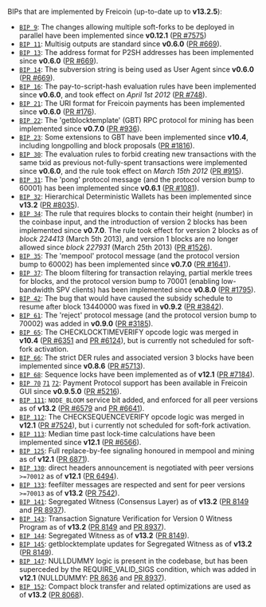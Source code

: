 BIPs that are implemented by Freicoin (up-to-date up to **v13.2.5**):

* [`BIP 9`](https://github.com/freicoin/bips/blob/master/bip-0009.mediawiki): The changes allowing multiple soft-forks to be deployed in parallel have been implemented since **v0.12.1**  ([PR #7575](https://github.com/freicoin/freicoin/pull/7575))
* [`BIP 11`](https://github.com/freicoin/bips/blob/master/bip-0011.mediawiki): Multisig outputs are standard since **v0.6.0** ([PR #669](https://github.com/freicoin/freicoin/pull/669)).
* [`BIP 13`](https://github.com/freicoin/bips/blob/master/bip-0013.mediawiki): The address format for P2SH addresses has been implemented since **v0.6.0** ([PR #669](https://github.com/freicoin/freicoin/pull/669)).
* [`BIP 14`](https://github.com/freicoin/bips/blob/master/bip-0014.mediawiki): The subversion string is being used as User Agent since **v0.6.0** ([PR #669](https://github.com/freicoin/freicoin/pull/669)).
* [`BIP 16`](https://github.com/freicoin/bips/blob/master/bip-0016.mediawiki): The pay-to-script-hash evaluation rules have been implemented since **v0.6.0**, and took effect on *April 1st 2012* ([PR #748](https://github.com/freicoin/freicoin/pull/748)).
* [`BIP 21`](https://github.com/freicoin/bips/blob/master/bip-0021.mediawiki): The URI format for Freicoin payments has been implemented since **v0.6.0** ([PR #176](https://github.com/freicoin/freicoin/pull/176)).
* [`BIP 22`](https://github.com/freicoin/bips/blob/master/bip-0022.mediawiki): The 'getblocktemplate' (GBT) RPC protocol for mining has been implemented since **v0.7.0** ([PR #936](https://github.com/freicoin/freicoin/pull/936)).
* [`BIP 23`](https://github.com/freicoin/bips/blob/master/bip-0023.mediawiki): Some extensions to GBT have been implemented since **v10.4**, including longpolling and block proposals ([PR #1816](https://github.com/freicoin/freicoin/pull/1816)).
* [`BIP 30`](https://github.com/freicoin/bips/blob/master/bip-0030.mediawiki): The evaluation rules to forbid creating new transactions with the same txid as previous not-fully-spent transactions were implemented since **v0.6.0**, and the rule took effect on *March 15th 2012* ([PR #915](https://github.com/freicoin/freicoin/pull/915)).
* [`BIP 31`](https://github.com/freicoin/bips/blob/master/bip-0031.mediawiki): The 'pong' protocol message (and the protocol version bump to 60001) has been implemented since **v0.6.1** ([PR #1081](https://github.com/freicoin/freicoin/pull/1081)).
* [`BIP 32`](https://github.com/freicoin/bips/blob/master/bip-0032.mediawiki): Hierarchical Deterministic Wallets has been implemented since **v13.2** ([PR #8035](https://github.com/freicoin/freicoin/pull/8035)).
* [`BIP 34`](https://github.com/freicoin/bips/blob/master/bip-0034.mediawiki): The rule that requires blocks to contain their height (number) in the coinbase input, and the introduction of version 2 blocks has been implemented since **v0.7.0**. The rule took effect for version 2 blocks as of *block 224413* (March 5th 2013), and version 1 blocks are no longer allowed since *block 227931* (March 25th 2013) ([PR #1526](https://github.com/freicoin/freicoin/pull/1526)).
* [`BIP 35`](https://github.com/freicoin/bips/blob/master/bip-0035.mediawiki): The 'mempool' protocol message (and the protocol version bump to 60002) has been implemented since **v0.7.0** ([PR #1641](https://github.com/freicoin/freicoin/pull/1641)).
* [`BIP 37`](https://github.com/freicoin/bips/blob/master/bip-0037.mediawiki): The bloom filtering for transaction relaying, partial merkle trees for blocks, and the protocol version bump to 70001 (enabling low-bandwidth SPV clients) has been implemented since **v0.8.0** ([PR #1795](https://github.com/freicoin/freicoin/pull/1795)).
* [`BIP 42`](https://github.com/freicoin/bips/blob/master/bip-0042.mediawiki): The bug that would have caused the subsidy schedule to resume after block 13440000 was fixed in **v0.9.2** ([PR #3842](https://github.com/freicoin/freicoin/pull/3842)).
* [`BIP 61`](https://github.com/freicoin/bips/blob/master/bip-0061.mediawiki): The 'reject' protocol message (and the protocol version bump to 70002) was added in **v0.9.0** ([PR #3185](https://github.com/freicoin/freicoin/pull/3185)).
* [`BIP 65`](https://github.com/freicoin/bips/blob/master/bip-0065.mediawiki): The CHECKLOCKTIMEVERIFY opcode logic was merged in **v10.4** ([PR #6351](https://github.com/freicoin/freicoin/pull/6351) and [PR #6124](https://github.com/freicoin/freicoin/pull/6124)), but is currently not scheduled for soft-fork activation.
* [`BIP 66`](https://github.com/freicoin/bips/blob/master/bip-0066.mediawiki): The strict DER rules and associated version 3 blocks have been implemented since **v0.8.6** ([PR #5713](https://github.com/freicoin/freicoin/pull/5713)).
* [`BIP 68`](https://github.com/freicoin/bips/blob/master/bip-0068.mediawiki): Sequence locks have been implemented as of **v12.1** ([PR #7184](https://github.com/freicoin/freicoin/pull/7184)).
* [`BIP 70`](https://github.com/freicoin/bips/blob/master/bip-0070.mediawiki) [`71`](https://github.com/freicoin/bips/blob/master/bip-0071.mediawiki) [`72`](https://github.com/freicoin/bips/blob/master/bip-0072.mediawiki): Payment Protocol support has been available in Freicoin GUI since **v0.9.5.0** ([PR #5216](https://github.com/freicoin/freicoin/pull/5216)).
* [`BIP 111`](https://github.com/freicoin/bips/blob/master/bip-0111.mediawiki): `NODE_BLOOM` service bit added, and enforced for all peer versions as of **v13.2** ([PR #6579](https://github.com/freicoin/freicoin/pull/6579) and [PR #6641](https://github.com/freicoin/freicoin/pull/6641)).
* [`BIP 112`](https://github.com/freicoin/bips/blob/master/bip-0112.mediawiki): The CHECKSEQUENCEVERIFY opcode logic was merged in **v12.1** ([PR #7524](https://github.com/freicoin/freicoin/pull/7524)), but i currently not scheduled for soft-fork activation.
* [`BIP 113`](https://github.com/freicoin/bips/blob/master/bip-0113.mediawiki): Median time past lock-time calculations have been implemented since **v12.1** ([PR #6566](https://github.com/freicoin/freicoin/pull/6566)).
* [`BIP 125`](https://github.com/freicoin/bips/blob/master/bip-0125.mediawiki): Full replace-by-fee signaling honoured in mempool and mining as of **v12.1** ([PR 6871](https://github.com/freicoin/freicoin/pull/6871)).
* [`BIP 130`](https://github.com/freicoin/bips/blob/master/bip-0130.mediawiki): direct headers announcement is negotiated with peer versions `>=70012` as of **v12.1** ([PR 6494](https://github.com/freicoin/freicoin/pull/6494)).
* [`BIP 133`](https://github.com/freicoin/bips/blob/master/bip-0133.mediawiki): feefilter messages are respected and sent for peer versions `>=70013` as of **v13.2** ([PR 7542](https://github.com/freicoin/freicoin/pull/7542)).
* [`BIP 141`](https://github.com/freicoin/bips/blob/master/bip-0141.mediawiki): Segregated Witness (Consensus Layer) as of **v13.2** ([PR 8149](https://github.com/freicoin/freicoin/pull/8149) and [PR 8937](https://github.com/freicoin/freicoin/pull/8937)).
* [`BIP 143`](https://github.com/freicoin/bips/blob/master/bip-0143.mediawiki): Transaction Signature Verification for Version 0 Witness Program as of **v13.2** ([PR 8149](https://github.com/freicoin/freicoin/pull/8149) and [PR 8937](https://github.com/freicoin/freicoin/pull/8937)).
* [`BIP 144`](https://github.com/freicoin/bips/blob/master/bip-0144.mediawiki): Segregated Witness as of **v13.2** ([PR 8149](https://github.com/freicoin/freicoin/pull/8149)).
* [`BIP 145`](https://github.com/freicoin/bips/blob/master/bip-0145.mediawiki): getblocktemplate updates for Segregated Witness as of **v13.2** ([PR 8149](https://github.com/freicoin/freicoin/pull/8149)).
* [`BIP 147`](https://github.com/freicoin/bips/blob/master/bip-0147.mediawiki): NULLDUMMY logic is present in the codebase, but has been superceded by the REQUIRE_VALID_SIGS condition, which was added in **v12.1** (NULLDUMMY: [PR 8636](https://github.com/freicoin/freicoin/pull/8636) and [PR 8937](https://github.com/freicoin/freicoin/pull/8937)).
* [`BIP 152`](https://github.com/freicoin/bips/blob/master/bip-0152.mediawiki): Compact block transfer and related optimizations are used as of **v13.2** ([PR 8068](https://github.com/freicoin/freicoin/pull/8068)).